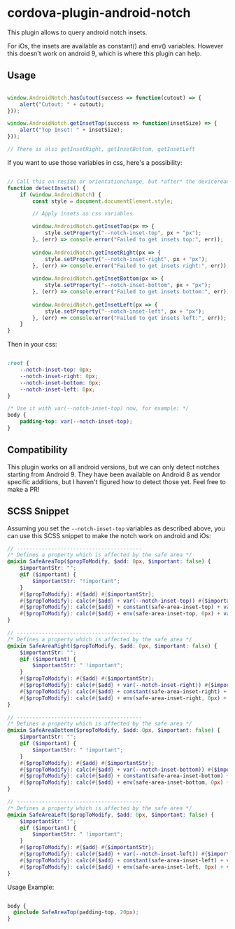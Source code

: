 # cordova-plugin-android-notch

This plugin allows to query android notch insets.

For iOs, the insets are available as constant() and env() variables. However this doesn't work on android 9, which is where this plugin can help.

## Usage

```js

window.AndroidNotch.hasCutout(success => function(cutout) => {
    alert("Cutout: " + cutout);
}));

window.AndroidNotch.getInsetTop(success => function(insetSize) => {
    alert("Top Inset: " + insetSize);
}));

// There is also getInsetRight, getInsetBottom, getInsetLeft
```


If you want to use those variables in css, here's a possibility:

```js

// Call this on resize or orientationchange, but *after* the deviceready event
function detectInsets() {
    if (window.AndroidNotch) {
        const style = document.documentElement.style;

        // Apply insets as css variables

        window.AndroidNotch.getInsetTop(px => {
            style.setProperty("--notch-inset-top", px + "px");
        }, (err) => console.error("Failed to get insets top:", err));
        
        window.AndroidNotch.getInsetRight(px => {
            style.setProperty("--notch-inset-right", px + "px");
        }, (err) => console.error("Failed to get insets right:", err));
        
        window.AndroidNotch.getInsetBottom(px => {
            style.setProperty("--notch-inset-bottom", px + "px");
        }, (err) => console.error("Failed to get insets bottom:", err));
        
        window.AndroidNotch.getInsetLeft(px => {
            style.setProperty("--notch-inset-left", px + "px");
        }, (err) => console.error("Failed to get insets left:", err));
    }
}
```


Then in your css:

```css

:root {
    --notch-inset-top: 0px;
    --notch-inset-right: 0px;
    --notch-inset-bottom: 0px;
    --notch-inset-left: 0px;
}

/* Use it with var(--notch-inset-top) now, for example: */
body {
    padding-top: var(--notch-inset-top);
}

```

## Compatibility

This plugin works on all android versions, but we can only detect notches starting from Android 9. They have been available on Android 8 as vendor specific additions, but I haven't figured how to detect those yet. Feel free to make a PR!


## SCSS Snippet

Assuming you set the `--notch-inset-top` variables as described above, you can use this SCSS snippet to make the notch work on android and iOs:

```scss
// ----------------------------------------
/* Defines a property which is affected by the safe area */
@mixin SafeAreaTop($propToModify, $add: 0px, $important: false) {
    $importantStr: "";
    @if ($important) {
        $importantStr: "!important";
    }
    #{$propToModify}: #{$add} #{$importantStr};
    #{$propToModify}: calc(#{$add} + var(--notch-inset-top)) #{$importantStr};
    #{$propToModify}: calc(#{$add} + constant(safe-area-inset-top) + var(--notch-inset-top)) #{$importantStr};
    #{$propToModify}: calc(#{$add} + env(safe-area-inset-top, 0px) + var(--notch-inset-top)) #{$importantStr};
}

// ----------------------------------------
/* Defines a property which is affected by the safe area */
@mixin SafeAreaRight($propToModify, $add: 0px, $important: false) {
    $importantStr: "";
    @if ($important) {
        $importantStr: " !important";
    }
    #{$propToModify}: #{$add} #{$importantStr};
    #{$propToModify}: calc(#{$add} + var(--notch-inset-right)) #{$importantStr};
    #{$propToModify}: calc(#{$add} + constant(safe-area-inset-right) + var(--notch-inset-right)) #{$importantStr};
    #{$propToModify}: calc(#{$add} + env(safe-area-inset-right, 0px) + var(--notch-inset-right)) #{$importantStr};
}

// ----------------------------------------
/* Defines a property which is affected by the safe area */
@mixin SafeAreaBottom($propToModify, $add: 0px, $important: false) {
    $importantStr: "";
    @if ($important) {
        $importantStr: " !important";
    }
    #{$propToModify}: #{$add} #{$importantStr};
    #{$propToModify}: calc(#{$add} + var(--notch-inset-bottom)) #{$importantStr};
    #{$propToModify}: calc(#{$add} + constant(safe-area-inset-bottom) + var(--notch-inset-bottom)) #{$importantStr};
    #{$propToModify}: calc(#{$add} + env(safe-area-inset-bottom, 0px) + var(--notch-inset-bottom)) #{$importantStr};
}

// ----------------------------------------
/* Defines a property which is affected by the safe area */
@mixin SafeAreaLeft($propToModify, $add: 0px, $important: false) {
    $importantStr: "";
    @if ($important) {
        $importantStr: " !important";
    }
    #{$propToModify}: #{$add} #{$importantStr};
    #{$propToModify}: calc(#{$add} + var(--notch-inset-left)) #{$importantStr};
    #{$propToModify}: calc(#{$add} + constant(safe-area-inset-left) + var(--notch-inset-left)) #{$importantStr};
    #{$propToModify}: calc(#{$add} + env(safe-area-inset-left, 0px) + var(--notch-inset-left)) #{$importantStr};
}
```

Usage Example:

```scss

body {
  @include SafeAreaTop(padding-top, 20px);
}

```
